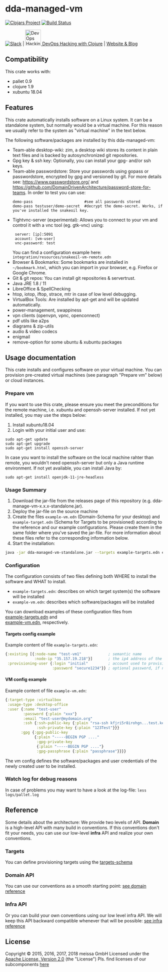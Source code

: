 # dda-managed-vm
[![Clojars Project](https://img.shields.io/clojars/v/dda/dda-managed-vm.svg)](https://clojars.org/dda/dda-managed-vm)
[![Build Status](https://travis-ci.org/DomainDrivenArchitecture/dda-managed-vm.svg?branch=master)](https://travis-ci.org/DomainDrivenArchitecture/dda-managed-vm)

[![Slack](https://img.shields.io/badge/chat-clojurians-green.svg?style=flat)](https://clojurians.slack.com/messages/#dda-pallet/) | [<img src="https://domaindrivenarchitecture.org/img/meetup.svg" width=50 alt="DevOps Hacking with Clojure Meetup"> DevOps Hacking with Clojure](https://www.meetup.com/de-DE/preview/dda-pallet-DevOps-Hacking-with-Clojure) | [Website & Blog](https://domaindrivenarchitecture.org)

## Compatibility

This crate works with:
 * pallet 0.9
 * clojure 1.9
 * xubuntu 18.04

## Features

This crate automatically installs software on a Linux system. It can be a standalone system, but normally would be a virtual machine. For this reason we usually refer to the system as "virtual machine" in the text below.

The following software/packages are installed by this dda-managed-vm:
 * Team-able desktop-wiki: zim, a desktop wiki stores its content in plain text files and is backed by autosynchronized git repositories.
 * Gpg key & ssh key: Optionally, you can install your gpg- and/or ssh keys.
 * Team-able passwordstore: Store your passwords using gopass or passwordstore, encrypted by gpg and versioned by git. For more details see: https://www.passwordstore.org/ and https://github.com/DomainDrivenArchitecture/password-store-for-teams. In order to test you can use:
   ```
   demo-pass                       #see all passwords stored
   demo-pass testuser/demo-secret  #decrypt the demo-secret. Works, if you've installed the snakeoil key.
   ```
 * Tightvnc-server (experimental): Allows you to connect to your vm and control it with a vnc tool (eg. gtk-vnc) using:
   ```
    server: [ip]:5091
    account: [vm-user]
    vnc-password: test
   ```
   You can find a configuration example here: `integration/resources/snakeoil-vm-remote.edn`
 * Browser & Bookmarks: Some bookmarks are installed in `~/bookmark.html`, which you can import in your browser, e.g. Firefox or Google Chrome.
 * Git & git repos: You can install git repositories & servertrust.
 * Java JRE 1.8 / 11
 * LibreOffice & SpellChecking
 * htop, iotop, iftop, strace, mtr in case of low level debugging.
 * VirtualBox Tools: Are installed by apt-get and will be updated automatically.
 * power-management, swappiness
 * vpn clients (openvpn, vpnc, openconnect)
 * pdf utils like a2ps
 * diagrams & zip-utils
 * audio & video codecs
 * enigmail
 * remove-option for some ubuntu & xubuntu packages

## Usage documentation

This crate installs and configures software on your virtual machine. You can provision pre-created virtual machines (see paragraph "Prepare vm" below) or cloud instances.

### Prepare vm

If you want to use this crate, please ensure you meet the preconditions for the remote machine, i.e. xubuntu and openssh-server installed. If not yet installed, you may use the steps below:
1. Install xubuntu18.04
2. Login with your initial user and use:
```
sudo apt-get update
sudo apt-get upgrade
sudo apt-get install openssh-server
```
In case you want to install the software on the local machine rahter than remote, you wouldn't need openssh-server but only a Java runtime environment. If not yet available, you can install Java by:
```
sudo apt-get install openjdk-11-jre-headless
```

### Usage Summary

1. Download the jar-file from the releases page of this repository (e.g. dda-manage-vm-x.x.x-standalone.jar).
2. Deploy the jar-file on the source machine
3. Create the files `example-vm.edn` (Domain-Schema for your desktop) and `example-target.edn` (Schema for Targets to be provisioned) according to the reference and our example configurations. Please create them in the same folder where you've saved the jar-file. For more information about these files refer to the corresponding information below.
4. Start the installation:
```bash
java -jar dda-managed-vm-standalone.jar --targets example-targets.edn example-vm.edn
```

### Configuration

The configuration consists of two files defining both WHERE to install the software and WHAT to install.
* `example-targets.edn`: describes on which target system(s) the software will be installed
* `example-vm.edn`: describes which software/packages will be installed

You can download examples of these configuration files from  
[example-targets.edn](https://github.com/DomainDrivenArchitecture/dda-managed-vm/blob/master/example-targets.edn) and  
[example-vm.edn](https://github.com/DomainDrivenArchitecture/dda-managed-vm/blob/master/example-vm.edn), respectively.

#### Targets config example
Example content of file `example-targets.edn`:
```clojure
{:existing [{:node-name "test-vm1"            ; semantic name
             :node-ip "35.157.19.218"}]       ; the ip4 address of the machine to be provisioned
 :provisioning-user {:login "initial"         ; account used to provision
                     :password "secure1234"}} ; optional password, if no ssh key is authorized
```

#### VM config example

Example content of file `example-vm.edn`:
```clojure
{:target-type :virtualbox
 :usage-type :desktop-office
 :user {:name "test-user"
        :password {:plain "xxx"}
        :email "test-user@mydomain.org"
        :ssh {:ssh-public-key {:plain "rsa-ssh kfjri5r8irohgn...test.key comment"}
              :ssh-private-key {:plain "123Test"}}}
       :gpg {:gpg-public-key
             {:plain "-----BEGIN PGP ...."
              :gpg-private-key
              {:plain "-----BEGIN PGP ...."}
              :gpg-passphrase {:plain "passphrase"}}}}
```

The vm config defines the software/packages and user credentials of the newly created user to be installed.

### Watch log for debug reasons

In case of problems you may want to have a look at the log-file:
`less logs/pallet.log`

## Reference

Some details about the architecture: We provide two levels of API. **Domain** is a high-level API with many build in conventions. If this conventions don't fit your needs, you can use our low-level **infra** API and realize your own conventions.

### Targets

You can define provisioning targets using the [targets-schema](https://github.com/DomainDrivenArchitecture/dda-pallet-commons/blob/master/doc/existing_spec.md)

### Domain API

You can use our conventions as a smooth starting point:
[see domain reference](doc/reference_domain.md)

### Infra API

Or you can build your own conventions using our low level infra API. We will keep this API backward compatible whenever that will be possible:
[see infra reference](doc/reference_infra.md)

## License

Copyright © 2015, 2016, 2017, 2018 meissa GmbH
Licensed under the [Apache License, Version 2.0](LICENSE) (the "License")
Pls. find licenses of our subcomponents [here](doc/SUBCOMPONENT_LICENSE)
